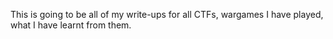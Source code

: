 This is going to be all of my write-ups for all CTFs, wargames I have played, what I have learnt from them.
